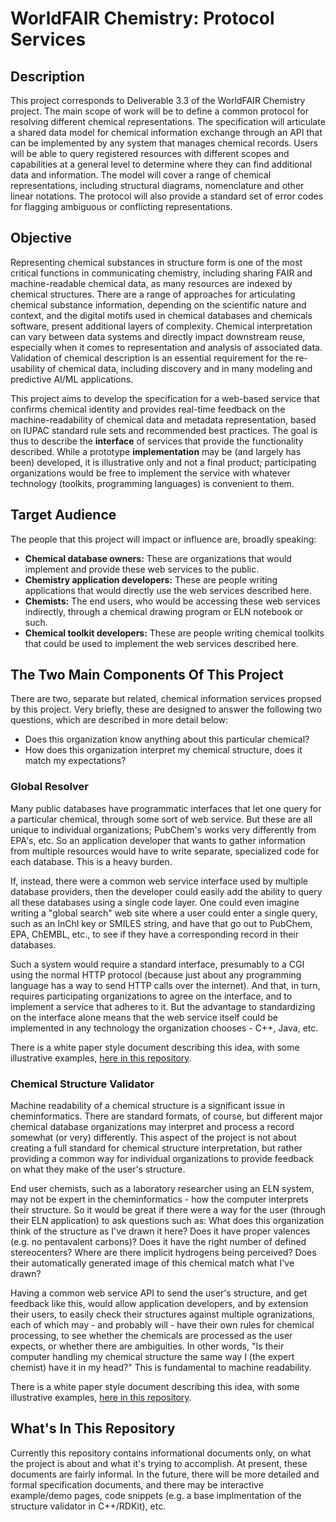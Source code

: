 # WorldFAIR Chemistry: Protocol Services

## Description

This project corresponds to Deliverable 3.3 of the WorldFAIR Chemistry project. The main scope of work will be to define a common protocol for resolving different chemical representations. The specification will articulate a shared data model for chemical information exchange through an API that can be implemented by any system that manages chemical records. Users will be able to query registered resources with different scopes and capabilities at a general level to determine where they can find additional data and information. The model will cover a range of chemical representations, including structural diagrams, nomenclature and other linear notations. The protocol will also provide a standard set of error codes for flagging ambiguous or conflicting representations.


## Objective

Representing chemical substances in structure form is one of the most critical functions in communicating chemistry, including sharing FAIR and machine-readable chemical data, as many resources are indexed by chemical structures. There are a range of approaches for articulating chemical substance information, depending on the scientific nature and context, and the digital motifs used in chemical databases and chemicals software, present additional layers of complexity. Chemical interpretation can vary between data systems and directly impact downstream reuse, especially when it comes to representation and analysis of associated data. Validation of chemical description is an essential requirement for the re-usability of chemical data, including discovery and in many modeling and predictive AI/ML applications.

This project aims to develop the specification for a web-based service that confirms chemical identity and provides real-time feedback on the machine-readability of chemical data and metadata representation, based on IUPAC standard rule sets and recommended best practices. The goal is thus to describe the **interface** of services that provide the functionality described. While a prototype **implementation** may be (and largely has been) developed, it is illustrative only and not a final product; participating organizations would be free to implement the service with whatever technology (toolkits, programming languages) is convenient to them.


## Target Audience

The people that this project will impact or influence are, broadly speaking:

- **Chemical database owners:** These are organizations that would implement and provide these web services to the public.
- **Chemistry application developers:** These are people writing applications that would directly use the web services described here.
- **Chemists:** The end users, who would be accessing these web services indirectly, through a chemical drawing program or ELN notebook or such.
- **Chemical toolkit developers:** These are people writing chemical toolkits that could be used to implement the web services described here.


## The Two Main Components Of This Project

There are two, separate but related, chemical information services propsed by this project. Very briefly, these are designed to answer the following two questions, which are described in more detail below:

- Does this organization know anything about this particular chemical?
- How does this organization interpret my chemical structure, does it match my expectations?


### Global Resolver

Many public databases have programmatic interfaces that let one query for a particular chemical, through some sort of web service. But these are all unique to individual organizations; PubChem's works very differently from EPA's, etc. So an application developer that wants to gather information from multiple resources would have to write separate, specialized code for each database. This is a heavy burden. 

If, instead, there were a common web service interface used by multiple database providers, then the developer could easily add the ability to query all these databases using a single code layer. One could even imagine writing a "global search" web site where a user could enter a single query, such as an InChI key or SMILES string, and have that go out to PubChem, EPA, ChEMBL, etc., to see if they have a corresponding record in their databases.

Such a system would require a standard interface, presumably to a CGI using the normal HTTP protocol (because just about any programming language has a way to send HTTP calls over the internet). And that, in turn, requires participating organizations to agree on the interface, and to implement a service that adheres to it. But the advantage to standardizing on the interface alone means that the web service itself could be implemented in any technology the organization chooses - C++, Java, etc. 

There is a white paper style document describing this idea, with some illustrative examples, [here in this repository](https://github.com/IUPAC/WFChemProtocols/blob/main/GlobalChemicalResolver_concept.pdf).


### Chemical Structure Validator

Machine readability of a chemical structure is a significant issue in cheminformatics. There are standard formats, of course, but different major chemical database organizations may interpret and process a record somewhat (or very) differently. This aspect of the project is not about creating a full standard for chemical structure interpretation, but rather providing a common way for individual organizations to provide feedback on what they make of the user's structure.

End user chemists, such as a laboratory researcher using an ELN system, may not be expert in the cheminformatics - how the computer interprets their structure. So it would be great if there were a way for the user (through their ELN application) to ask questions such as: What does this organization think of the structure as I've drawn it here? Does it have proper valences (e.g. no pentavalent carbons)? Does it have the right number of defined stereocenters? Where are there implicit hydrogens being perceived? Does their automatically generated image of this chemical match what I've drawn?

Having a common web service API to send the user's structure, and get feedback like this, would allow application developers, and by extension their users, to easily check their structures against multiple ogranizations, each of which may - and probably will - have their own rules for chemical processing, to see whether the chemicals are processed as the user expects, or whether there are ambiguities. In other words, "Is their computer handling my chemical structure the same way I (the expert chemist) have it in my head?" This is fundamental to machine readability.

There is a white paper style document describing this idea, with some illustrative examples, [here in this repository](https://github.com/IUPAC/WFChemProtocols/blob/main/ChemicalStructureValidator_concept.pdf).


## What's In This Repository

Currently this repository contains informational documents only, on what the project is about and what it's trying to accomplish. At present, these documents are fairly informal. In the future, there will be more detailed and formal specification documents, and there may be interactive example/demo pages, code snippets (e.g. a base implmentation of the structure validator in C++/RDKit), etc.
